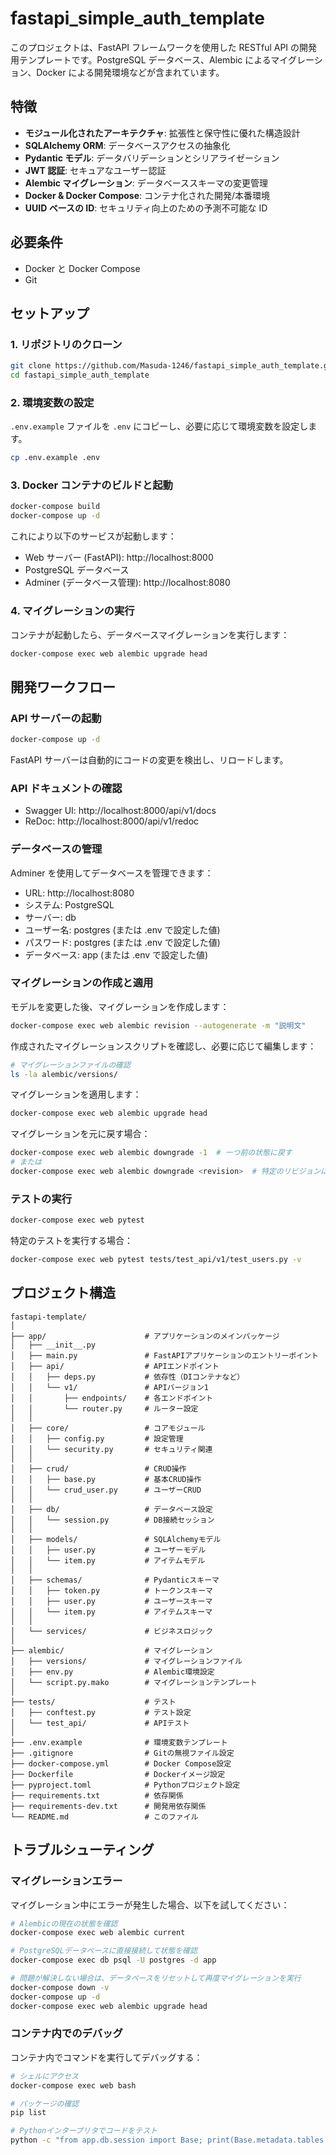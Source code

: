 # fastapi_simple_auth_template

このプロジェクトは、FastAPI フレームワークを使用した RESTful API の開発用テンプレートです。PostgreSQL データベース、Alembic によるマイグレーション、Docker による開発環境などが含まれています。

## 特徴

- **モジュール化されたアーキテクチャ**: 拡張性と保守性に優れた構造設計
- **SQLAlchemy ORM**: データベースアクセスの抽象化
- **Pydantic モデル**: データバリデーションとシリアライゼーション
- **JWT 認証**: セキュアなユーザー認証
- **Alembic マイグレーション**: データベーススキーマの変更管理
- **Docker & Docker Compose**: コンテナ化された開発/本番環境
- **UUID ベースの ID**: セキュリティ向上のための予測不可能な ID

## 必要条件

- Docker と Docker Compose
- Git

## セットアップ

### 1. リポジトリのクローン

```bash
git clone https://github.com/Masuda-1246/fastapi_simple_auth_template.git
cd fastapi_simple_auth_template
```

### 2. 環境変数の設定

`.env.example` ファイルを `.env` にコピーし、必要に応じて環境変数を設定します。

```bash
cp .env.example .env
```

### 3. Docker コンテナのビルドと起動

```bash
docker-compose build
docker-compose up -d
```

これにより以下のサービスが起動します：
- Web サーバー (FastAPI): http://localhost:8000
- PostgreSQL データベース
- Adminer (データベース管理): http://localhost:8080

### 4. マイグレーションの実行

コンテナが起動したら、データベースマイグレーションを実行します：

```bash
docker-compose exec web alembic upgrade head
```

## 開発ワークフロー

### API サーバーの起動

```bash
docker-compose up -d
```

FastAPI サーバーは自動的にコードの変更を検出し、リロードします。

### API ドキュメントの確認

- Swagger UI: http://localhost:8000/api/v1/docs
- ReDoc: http://localhost:8000/api/v1/redoc

### データベースの管理

Adminer を使用してデータベースを管理できます：
- URL: http://localhost:8080
- システム: PostgreSQL
- サーバー: db
- ユーザー名: postgres (または .env で設定した値)
- パスワード: postgres (または .env で設定した値)
- データベース: app (または .env で設定した値)

### マイグレーションの作成と適用

モデルを変更した後、マイグレーションを作成します：

```bash
docker-compose exec web alembic revision --autogenerate -m "説明文"
```

作成されたマイグレーションスクリプトを確認し、必要に応じて編集します：

```bash
# マイグレーションファイルの確認
ls -la alembic/versions/
```

マイグレーションを適用します：

```bash
docker-compose exec web alembic upgrade head
```

マイグレーションを元に戻す場合：

```bash
docker-compose exec web alembic downgrade -1  # 一つ前の状態に戻す
# または
docker-compose exec web alembic downgrade <revision>  # 特定のリビジョンに戻す
```

### テストの実行

```bash
docker-compose exec web pytest
```

特定のテストを実行する場合：

```bash
docker-compose exec web pytest tests/test_api/v1/test_users.py -v
```

## プロジェクト構造

```
fastapi-template/
│
├── app/                      # アプリケーションのメインパッケージ
│   ├── __init__.py
│   ├── main.py               # FastAPIアプリケーションのエントリーポイント
│   ├── api/                  # APIエンドポイント
│   │   ├── deps.py           # 依存性（DIコンテナなど）
│   │   └── v1/               # APIバージョン1
│   │       ├── endpoints/    # 各エンドポイント
│   │       └── router.py     # ルーター設定
│   │
│   ├── core/                 # コアモジュール
│   │   ├── config.py         # 設定管理
│   │   └── security.py       # セキュリティ関連
│   │
│   ├── crud/                 # CRUD操作
│   │   ├── base.py           # 基本CRUD操作
│   │   └── crud_user.py      # ユーザーCRUD
│   │
│   ├── db/                   # データベース設定
│   │   └── session.py        # DB接続セッション
│   │
│   ├── models/               # SQLAlchemyモデル
│   │   ├── user.py           # ユーザーモデル
│   │   └── item.py           # アイテムモデル
│   │
│   ├── schemas/              # Pydanticスキーマ
│   │   ├── token.py          # トークンスキーマ
│   │   ├── user.py           # ユーザースキーマ
│   │   └── item.py           # アイテムスキーマ
│   │
│   └── services/             # ビジネスロジック
│
├── alembic/                  # マイグレーション
│   ├── versions/             # マイグレーションファイル
│   ├── env.py                # Alembic環境設定
│   └── script.py.mako        # マイグレーションテンプレート
│
├── tests/                    # テスト
│   ├── conftest.py           # テスト設定
│   └── test_api/             # APIテスト
│
├── .env.example              # 環境変数テンプレート
├── .gitignore                # Gitの無視ファイル設定
├── docker-compose.yml        # Docker Compose設定
├── Dockerfile                # Dockerイメージ設定
├── pyproject.toml            # Pythonプロジェクト設定
├── requirements.txt          # 依存関係
├── requirements-dev.txt      # 開発用依存関係
└── README.md                 # このファイル
```

## トラブルシューティング

### マイグレーションエラー

マイグレーション中にエラーが発生した場合、以下を試してください：

```bash
# Alembicの現在の状態を確認
docker-compose exec web alembic current

# PostgreSQLデータベースに直接接続して状態を確認
docker-compose exec db psql -U postgres -d app

# 問題が解決しない場合は、データベースをリセットして再度マイグレーションを実行
docker-compose down -v
docker-compose up -d
docker-compose exec web alembic upgrade head
```

### コンテナ内でのデバッグ

コンテナ内でコマンドを実行してデバッグする：

```bash
# シェルにアクセス
docker-compose exec web bash

# パッケージの確認
pip list

# Pythonインタープリタでコードをテスト
python -c "from app.db.session import Base; print(Base.metadata.tables.keys())"
```
